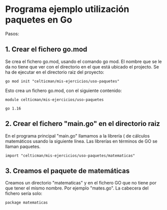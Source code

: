 # Programa ejemplo utilización paquetes en Go

Pasos:

## 1. Crear el fichero go.mod 

Se crea el fichero go.mod, usando el comando go mod. El nombre que se le da no tiene que ver con el directorio en el que está ubicado el projecto. Se ha de ejecutar en el directorio raiz del proyecto:

	go mod init "celticman/mis-ejercicios/uso-paquetes"

Esto crea un fichero go.mod, con el siguiente contenido:

	module celticman/mis-ejercicios/uso-paquetes

	go 1.16

## 2. Crear el fichero "main.go" en el directorio raiz

En el programa principal "main.go" llamamos a la librería ( de cálculos matemáticos usando la siguiente línea. Las librerías en términos de GO se llaman paquetes.

	import "celticman/mis-ejercicios/uso-paquetes/matematicas"

## 3. Creamos el paquete de matemáticas

Creamos un directorio "matematicas" y en el fichero GO que no tiene por que tener el mismo nombre. Por ejemplo "mates.go". La cabecera del fichero sería solo:

	package matematicas

